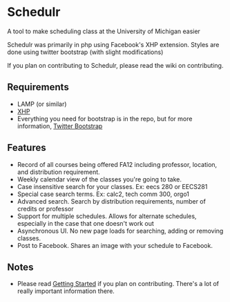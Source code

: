 Schedulr
========
A tool to make scheduling class at the University of Michigan easier

Schedulr was primarily in php using Facebook's XHP extension.
Styles are done using twitter bootstrap (with slight modifications)

If you plan on contributing to Schedulr, please read the wiki on contributing.

Requirements
------------
- LAMP (or similar)
- [XHP](https://github.com/facebook/xhp)
- Everything you need for bootstrap is in the repo, but for more information, [Twitter Bootstrap](http://twitter.github.com/bootstrap/)

Features
--------
- Record of all courses being offered FA12 including professor, location, and distribution requirement.
- Weekly calendar view of the classes you're going to take.
- Case insensitive search for your classes. Ex: eecs 280 or EECS281
- Special case search terms. Ex: calc2, tech comm 300, orgo1
- Advanced search. Search by distribution requirements, number of credits or professor
- Support for multiple schedules. Allows for alternate schedules, especially in the case that one doesn't work out
- Asynchronous UI. No new page loads for searching, adding or removing classes.
- Post to Facebook. Shares an image with your schedule to Facebook.

Notes
-----
- Please read [Getting Started](https://github.com/gauravkulkarni/Schedulr/wiki/Getting-Started) if you plan on contributing. There's a lot of really important information there.
